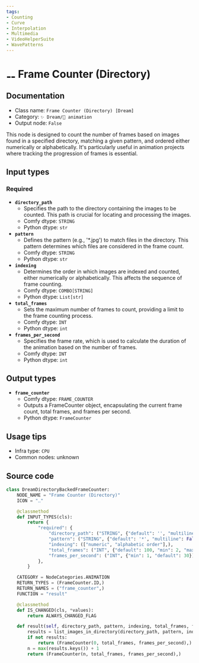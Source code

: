 ```yaml
---
tags:
- Counting
- Curve
- Interpolation
- Multimedia
- VideoHelperSuite
- WavePatterns
---
```


# ⚋ Frame Counter (Directory)
## Documentation
- Class name: `Frame Counter (Directory) [Dream]`
- Category: `✨ Dream/🎥 animation`
- Output node: `False`

This node is designed to count the number of frames based on images found in a specified directory, matching a given pattern, and ordered either numerically or alphabetically. It's particularly useful in animation projects where tracking the progression of frames is essential.
## Input types
### Required
- **`directory_path`**
    - Specifies the path to the directory containing the images to be counted. This path is crucial for locating and processing the images.
    - Comfy dtype: `STRING`
    - Python dtype: `str`
- **`pattern`**
    - Defines the pattern (e.g., '*.jpg') to match files in the directory. This pattern determines which files are considered in the frame count.
    - Comfy dtype: `STRING`
    - Python dtype: `str`
- **`indexing`**
    - Determines the order in which images are indexed and counted, either numerically or alphabetically. This affects the sequence of frame counting.
    - Comfy dtype: `COMBO[STRING]`
    - Python dtype: `List[str]`
- **`total_frames`**
    - Sets the maximum number of frames to count, providing a limit to the frame counting process.
    - Comfy dtype: `INT`
    - Python dtype: `int`
- **`frames_per_second`**
    - Specifies the frame rate, which is used to calculate the duration of the animation based on the number of frames.
    - Comfy dtype: `INT`
    - Python dtype: `int`
## Output types
- **`frame_counter`**
    - Comfy dtype: `FRAME_COUNTER`
    - Outputs a FrameCounter object, encapsulating the current frame count, total frames, and frames per second.
    - Python dtype: `FrameCounter`
## Usage tips
- Infra type: `CPU`
- Common nodes: unknown


## Source code
```python
class DreamDirectoryBackedFrameCounter:
    NODE_NAME = "Frame Counter (Directory)"
    ICON = "⚋"

    @classmethod
    def INPUT_TYPES(cls):
        return {
            "required": {
                "directory_path": ("STRING", {"default": '', "multiline": False}),
                "pattern": ("STRING", {"default": '*', "multiline": False}),
                "indexing": (["numeric", "alphabetic order"],),
                "total_frames": ("INT", {"default": 100, "min": 2, "max": 24 * 3600 * 60}),
                "frames_per_second": ("INT", {"min": 1, "default": 30}),
            },
        }

    CATEGORY = NodeCategories.ANIMATION
    RETURN_TYPES = (FrameCounter.ID,)
    RETURN_NAMES = ("frame_counter",)
    FUNCTION = "result"

    @classmethod
    def IS_CHANGED(cls, *values):
        return ALWAYS_CHANGED_FLAG

    def result(self, directory_path, pattern, indexing, total_frames, frames_per_second):
        results = list_images_in_directory(directory_path, pattern, indexing == "alphabetic order")
        if not results:
            return (FrameCounter(0, total_frames, frames_per_second),)
        n = max(results.keys()) + 1
        return (FrameCounter(n, total_frames, frames_per_second),)

```
